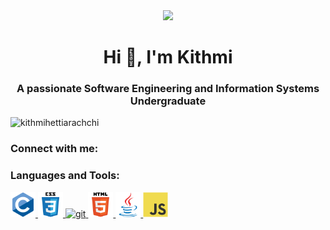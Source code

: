 <div id="header" align="center">
  <img src="https://media.giphy.com/media/bhBWbzBjgeSxEjBG9R/giphy.gif?cid=ecf05e47uobvrz77vvf65w31ucw4r3kpuo2b7z9gqvnasee6&ep=v1_gifs_related&rid=giphy.gif&ct=s" width="100"/>
</div>
<h1 align="center">Hi 👋, I'm Kithmi</h1>
<h3 align="center">A passionate Software Engineering and Information Systems Undergraduate</h3>

<p align="left"> <img src="https://komarev.com/ghpvc/?username=kithmihettiarachchi&label=Profile%20views&color=0e75b6&style=flat" alt="kithmihettiarachchi" /> </p>

<h3 align="left">Connect with me:</h3>
<p align="left">
</p>

<h3 align="left">Languages and Tools:</h3>
<p align="left"> <a href="https://www.cprogramming.com/" target="_blank" rel="noreferrer"> <img src="https://raw.githubusercontent.com/devicons/devicon/master/icons/c/c-original.svg" alt="c" width="40" height="40"/> </a> <a href="https://www.w3schools.com/css/" target="_blank" rel="noreferrer"> <img src="https://raw.githubusercontent.com/devicons/devicon/master/icons/css3/css3-original-wordmark.svg" alt="css3" width="40" height="40"/> </a> <a href="https://git-scm.com/" target="_blank" rel="noreferrer"> <img src="https://www.vectorlogo.zone/logos/git-scm/git-scm-icon.svg" alt="git" width="40" height="40"/> </a> <a href="https://www.w3.org/html/" target="_blank" rel="noreferrer"> <img src="https://raw.githubusercontent.com/devicons/devicon/master/icons/html5/html5-original-wordmark.svg" alt="html5" width="40" height="40"/> </a> <a href="https://www.java.com" target="_blank" rel="noreferrer"> <img src="https://raw.githubusercontent.com/devicons/devicon/master/icons/java/java-original.svg" alt="java" width="40" height="40"/> </a> <a href="https://developer.mozilla.org/en-US/docs/Web/JavaScript" target="_blank" rel="noreferrer"> <img src="https://raw.githubusercontent.com/devicons/devicon/master/icons/javascript/javascript-original.svg" alt="javascript" width="40" height="40"/> </a> </p>

